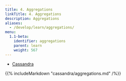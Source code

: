 ```yaml
---
title: 4. Aggregations
linkTitle: 4. Aggregations
description: Aggregations
aliases:
  - /develop/learn/aggregations/
menu:
  1.1-beta:
    identifier: aggregations
    parent: learn
    weight: 567
---
```


<ul class="nav nav-tabs nav-tabs-yb">
  <li>
    <a href="#cassandra" class="nav-link active" id="cassandra-tab" data-toggle="tab" role="tab" aria-controls="cassandra" aria-selected="true">
      <i class="icon-cassandra" aria-hidden="true"></i>
      Cassandra
    </a>
  </li>
</ul>

<div class="tab-content">
  <div id="cassandra" class="tab-pane fade show active" role="tabpanel" aria-labelledby="cassandra-tab">
    {{% includeMarkdown "cassandra/aggregations.md" /%}}
  </div>
</div>
